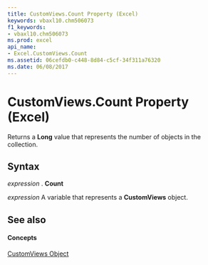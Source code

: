 ```yaml
---
title: CustomViews.Count Property (Excel)
keywords: vbaxl10.chm506073
f1_keywords:
- vbaxl10.chm506073
ms.prod: excel
api_name:
- Excel.CustomViews.Count
ms.assetid: 06cefdb0-c448-8d84-c5cf-34f311a76320
ms.date: 06/08/2017
---
```



# CustomViews.Count Property (Excel)

Returns a  **Long** value that represents the number of objects in the collection.


## Syntax

 _expression_ . **Count**

 _expression_ A variable that represents a **CustomViews** object.


## See also


#### Concepts


[CustomViews Object](Excel.CustomViews.md)

